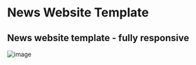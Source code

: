 # News Website Template

## News website template - fully responsive
![image](https://github.com/Sumitdhamane/News-web-template/assets/162913554/f6bf361f-9875-4559-a353-706edcf6fc1d)



